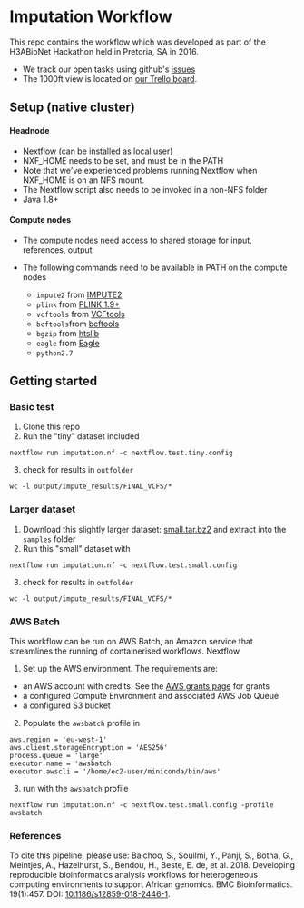 # Imputation Workflow

This repo contains the workflow which was developed as part of
the H3ABioNet Hackathon held in Pretoria, SA in 2016.
 - We track our open tasks using github's [issues](https://github.com/h3abionet/chipimputation/issues)
 - The 1000ft view is located on [our Trello board](https://trello.com/b/Dp08chq7/stream-d-imputation-and-phasing).

## Setup (native cluster)

#### Headnode
  - [Nextflow](https://www.nextflow.io/) (can be installed as local user)
   - NXF_HOME needs to be set, and must be in the PATH
   - Note that we've experienced problems running Nextflow when NXF_HOME is on an NFS mount.
   - The Nextflow script also needs to be invoked in a non-NFS folder
  - Java 1.8+

#### Compute nodes

- The compute nodes need access to shared storage for input, references, output
- The following commands need to be available in PATH on the compute nodes

  - `impute2` from [IMPUTE2](http://mathgen.stats.ox.ac.uk/impute/impute_v2.html)
  - `plink` from [PLINK 1.9+](https://www.cog-genomics.org/plink2)
  - `vcftools` from [VCFtools](https://vcftools.github.io/index.html)
  - `bcftools`from [bcftools](https://samtools.github.io/bcftools/bcftools.html)
  - `bgzip` from [htslib](http://www.htslib.org)
  - `eagle` from [Eagle](https://data.broadinstitute.org/alkesgroup/Eagle/)
  - `python2.7`

## Getting started

### Basic test
 1. Clone this repo
 2. Run the "tiny" dataset included
```
nextflow run imputation.nf -c nextflow.test.tiny.config
```
 3. check for results in `outfolder`
```
wc -l output/impute_results/FINAL_VCFS/*
```

### Larger dataset
 1. Download this slightly larger dataset: [small.tar.bz2](https://goo.gl/cYk51U) and extract into the `samples` folder
 2. Run this "small" dataset with
```
nextflow run imputation.nf -c nextflow.test.small.config
```
 3. check for results in `outfolder`
```
wc -l output/impute_results/FINAL_VCFS/*
```

### AWS Batch

This workflow can be run on AWS Batch, an Amazon service that streamlines the running of containerised workflows. Nextflow

1. Set up the AWS environment. The requirements are:
  - an AWS account with credits. See the [AWS grants page](https://aws.amazon.com/grants/) for grants
  - a configured Compute Environment and associated AWS Job Queue
  - a configured S3 bucket

2. Populate the `awsbatch` profile in 
```
aws.region = 'eu-west-1'
aws.client.storageEncryption = 'AES256'
process.queue = 'large'
executor.name = 'awsbatch'
executor.awscli = '/home/ec2-user/miniconda/bin/aws'
```
3. run with the `awsbatch` profile
```
nextflow run imputation.nf -c nextflow.test.small.config -profile awsbatch
```

### References

To cite this pipeline, please use:
Baichoo, S., Souilmi, Y., Panji, S., Botha, G., Meintjes, A., Hazelhurst, S., Bendou, H., Beste, E. de, et al. 2018. Developing reproducible bioinformatics analysis workflows for heterogeneous computing environments to support African genomics. BMC Bioinformatics. 19(1):457. DOI: [10.1186/s12859-018-2446-1](https://doi.org/10.1186/s12859-018-2446-1).
